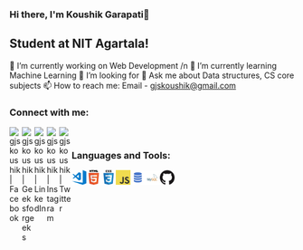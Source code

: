 ### Hi there, I'm Koushik Garapati👋

## Student at NIT Agartala!

🔭 I’m currently working on Web Development /n
🌱 I’m currently learning Machine Learning
🤔 I’m looking for
💬 Ask me about Data structures, CS core subjects
📫 How to reach me: Email - gjskoushik@gmail.com

### Connect with me:

[<img align="left" alt="gjskoushik | Facebook" width="22px" src="https://cdn.jsdelivr.net/npm/simple-icons@v3/icons/facebook.svg" />][facebook]
[<img align="left" alt="gjskoushik | Geeksforgeeks" width="22px" src="https://cdn.jsdelivr.net/npm/simple-icons@v3/icons/geeksforgeeks.svg" />][geeksforgeeks]
[<img align="left" alt="gjskoushik | LinkedIn" width="22px" src="https://cdn.jsdelivr.net/npm/simple-icons@v3/icons/linkedin.svg" />][linkedin]
[<img align="left" alt="gjskoushik | Instagram" width="22px" src="https://cdn.jsdelivr.net/npm/simple-icons@v3/icons/instagram.svg" />][instagram]
[<img align="left" alt="gjskoushik | Twitter" width="22px" src="https://cdn.jsdelivr.net/npm/simple-icons@v3/icons/twitter.svg" />][twitter]

<br />

### Languages and Tools:

[<img align="left" alt="Visual Studio Code" width="26px" src="https://raw.githubusercontent.com/github/explore/80688e429a7d4ef2fca1e82350fe8e3517d3494d/topics/visual-studio-code/visual-studio-code.png" />][vscode]
[<img align="left" alt="HTML5" width="26px" src="https://raw.githubusercontent.com/github/explore/80688e429a7d4ef2fca1e82350fe8e3517d3494d/topics/html/html.png" />][html5]
[<img align="left" alt="CSS3" width="26px" src="https://raw.githubusercontent.com/github/explore/80688e429a7d4ef2fca1e82350fe8e3517d3494d/topics/css/css.png" />][css3]
[<img align="left" alt="JavaScript" width="26px" src="https://raw.githubusercontent.com/github/explore/80688e429a7d4ef2fca1e82350fe8e3517d3494d/topics/javascript/javascript.png" />][js]
[<img align="left" alt="SQL" width="26px" src="https://raw.githubusercontent.com/github/explore/80688e429a7d4ef2fca1e82350fe8e3517d3494d/topics/sql/sql.png" />][sql]
[<img align="left" alt="MySQL" width="26px" src="https://raw.githubusercontent.com/github/explore/80688e429a7d4ef2fca1e82350fe8e3517d3494d/topics/mysql/mysql.png" />][mysql]
[<img align="left" alt="GitHub" width="26px" src="https://raw.githubusercontent.com/github/explore/78df643247d429f6cc873026c0622819ad797942/topics/github/github.png" />][github]

<br />
<br />



</details>

[twitter]: https://twitter.com/Koushikchowdha2
[instagram]: https://www.instagram.com/gj._.k_o_u_s_h_i_k/
[facebook]: https://www.facebook.com/profile.php?id=100006850877712
[geeksforgeeks]: https://auth.geeksforgeeks.org/user/gjskoushik/practice/
[linkedin]: https://www.linkedin.com/in/garapati-jaya-surya-koushik-772073204/
[vscode]: https://code.visualstudio.com/
[html5]: https://www.w3schools.com/html/
[css3]: https://www.w3schools.com/css/
[js]: https://www.w3schools.com/js/
[sql]: https://www.w3schools.com/sql/
[mysql]: https://www.mysql.com/
[github]: https://github.com/


